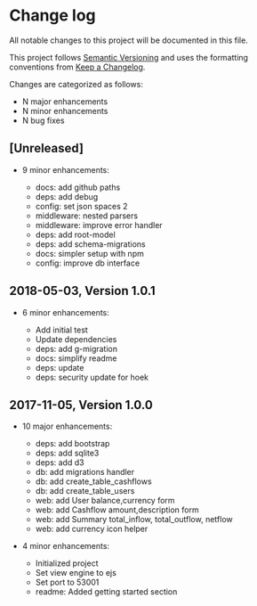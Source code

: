 
# Change log

All notable changes to this project will be documented in this file.

This project follows [Semantic Versioning](http://semver.org/) and uses the formatting conventions from [Keep a Changelog](http://keepachangelog.com).

Changes are categorized as follows:

* N major enhancements
* N minor enhancements
* N bug fixes

## [Unreleased]

* 9 minor enhancements:

  * docs: add github paths
  * deps: add debug
  * config: set json spaces 2
  * middleware: nested parsers
  * middleware: improve error handler
  * deps: add root-model
  * deps: add schema-migrations
  * docs: simpler setup with npm
  * config: improve db interface

## 2018-05-03, Version 1.0.1

* 6 minor enhancements:

  * Add initial test
  * Update dependencies
  * deps: add g-migration
  * docs: simplify readme
  * deps: update
  * deps: security update for hoek

## 2017-11-05, Version 1.0.0

* 10 major enhancements:

   * deps: add bootstrap
   * deps: add sqlite3
   * deps: add d3
   * db: add migrations handler
   * db: add create_table_cashflows
   * db: add create_table_users
   * web: add User balance,currency form
   * web: add Cashflow amount,description form
   * web: add Summary total_inflow, total_outflow, netflow
   * web: add currency icon helper

* 4 minor enhancements:

  * Initialized project
  * Set view engine to ejs
  * Set port to 53001
  * readme: Added getting started section

